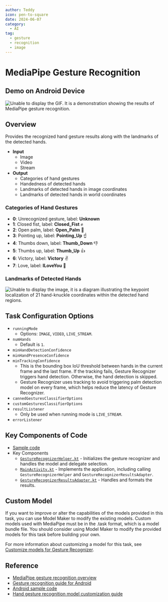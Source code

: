 ```yaml
---
author: Teddy
icon: pen-to-square
date: 2024-06-07
category:
  - AI
tag:
  - gesture
  - recognition
  - image
---
```


# MediaPipe Gesture Recognition

## Demo on Android Device

![Unable to display the GIF. It is a demonstration showing the results of MediaPipe gesture recognition.](https://github.com/google-ai-edge/mediapipe-samples/raw/main/examples/gesture_recognizer/android/gesturerec.gif?raw=true)

## Overview
Provides the recognized hand gesture results along with the landmarks of the detected hands.

- **Input**
  - Image
  - Video
  - Stream
- **Output**
  - Categories of hand gestures
  - Handedness of detected hands
  - Landmarks of detected hands in image coordinates
  - Landmarks of detected hands in world coordinates

### Categories of Hand Gestures

- **0**: Unrecognized gesture, label: **Unknown**
- **1**: Closed fist, label: **Closed_Fist** ✊
- **2**: Open palm, label: **Open_Palm** 👋
- **3**: Pointing up, label: **Pointing_Up** ☝️
- **4**: Thumbs down, label: **Thumb_Down** 👎
- **5**: Thumbs up, label: **Thumb_Up** 👍
- **6**: Victory, label: **Victory** ✌️
- **7**: Love, label: **ILoveYou** 🤟

### Landmarks of Detected Hands

![Unable to display the image, it is a diagram illustrating the keypoint localization of 21 hand-knuckle coordinates within the detected hand regions.](https://ai.google.dev/static/edge/mediapipe/images/solutions/hand-landmarks.png)


## Task Configuration Options

- `runningMode`
  - Options: `IMAGE`, `VIDEO`, `LIVE_STREAM`.
- `numHands`
  - Default is `1`.
- `minHandDetectionConfidence`
- `minHandPresenceConfidence`
- `minTrackingConfidence`
  - This is the bounding box IoU threshold between hands in the current frame and the last frame. If the tracking fails, Gesture Recognizer triggers hand detection. Otherwise, the hand detection is skipped.
  - Gesture Recognizer uses tracking to avoid triggering palm detection model on every frame, which helps reduce the latency of Gesture Recognizer.
- `cannedGesturesClassifierOptions`
- `customGesturesClassifierOptions`
- `resultListener`
  - Only be used when running mode is `LIVE_STREAM`.
- `errorListener`


## Key Components of Code

- [Sample code](https://github.com/google-ai-edge/mediapipe-samples/tree/main/examples/gesture_recognizer/android)
- Key Components
  - [`GestureRecognizerHelper.kt`](https://github.com/google-ai-edge/mediapipe-samples/blob/main/examples/gesture_recognizer/android/app/src/main/java/com/google/mediapipe/examples/gesturerecognizer/GestureRecognizerHelper.kt) - Initializes the gesture recognizer and handles the model and delegate selection.
  - [`MainActivity.kt`](https://github.com/google-ai-edge/mediapipe-samples/blob/main/examples/gesture_recognizer/android/app/src/main/java/com/google/mediapipe/examples/gesturerecognizer/MainActivity.kt) - Implements the application, including calling `GestureRecognizerHelper` and `GestureRecognizerResultsAdapter`.
  - [`GestureRecognizerResultsAdapter.kt`](https://github.com/google-ai-edge/mediapipe-samples/blob/main/examples/gesture_recognizer/android/app/src/main/java/com/google/mediapipe/examples/gesturerecognizer/fragment/GestureRecognizerResultsAdapter.kt) - Handles and formats the results.

## Custom Model
If you want to improve or alter the capabilities of the models provided in this task, you can use Model Maker to modify the existing models. Custom models used with MediaPipe must be in the .task format, which is a model bundle file. You should consider using Model Maker to modify the provided models for this task before building your own.

For more information about customizing a model for this task, see [Customize models for Gesture Recognizer](https://ai.google.dev/edge/mediapipe/solutions/customization/gesture_recognizer).

## Reference

- [MediaPipe gesture recognition overview](https://ai.google.dev/edge/mediapipe/solutions/vision/gesture_recognizer)
- [Gesture recognition guide for Android](https://ai.google.dev/edge/mediapipe/solutions/vision/gesture_recognizer/android)
- [Android sample code](https://github.com/google-ai-edge/mediapipe-samples/tree/main/examples/gesture_recognizer/android)
- [Hand gesture recognition model customization guide](https://ai.google.dev/edge/mediapipe/solutions/customization/gesture_recognizer)

